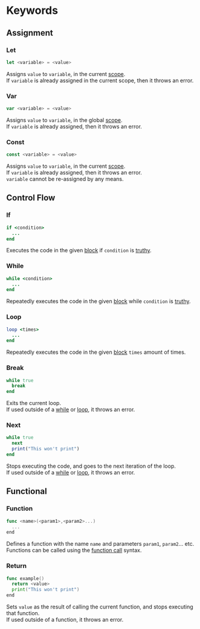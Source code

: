 # Keywords

## Assignment
### Let
```js
let <variable> = <value>
```
Assigns `value` to `variable`, in the current [scope](glossary.md#scope).  
If `variable` is already assigned in the current scope, then it throws an error.

### Var
```js
var <variable> = <value>
```
Assigns `value` to `variable`, in the global [scope](glossary.md#scope).  
If `variable` is already assigned, then it throws an error.

### Const
```js
const <variable> = <value>
```
Assigns `value` to `variable`, in the current [scope](glossary.md#scope).  
If `variable` is already assigned, then it throws an error.  
`variable` cannot be re-assigned by any means.

## Control Flow
### If
```ruby
if <condition>
  ...
end
```
Executes the code in the given [block](syntax.md#blocks) if `condition` is [truthy](glossary.md#truthiness).

### While
```ruby
while <condition>
  ...
end
```
Repeatedly executes the code in the given [block](syntax.md#blocks) while `condition` is [truthy](glossary.md#truthiness).

### Loop
```ruby
loop <times>
  ...
end
```
Repeatedly executes the code in the given [block](syntax.md#blocks) `times` amount of times.

### Break
```ruby
while true
  break
end
```
Exits the current loop.  
If used outside of a [while](#while) or [loop](#loop), it throws an error.

### Next
```ruby
while true
  next
  print("This won't print")
end
```
Stops executing the code, and goes to the next iteration of the loop.  
If used outside of a [while](#while) or [loop](#loop), it throws an error.

## Functional
### Function
```go
func <name>(<param1>,<param2>...)
  ...
end
```
Defines a function with the name `name` and parameters `param1`, `param2`... etc.  
Functions can be called using the [function call](syntax.md#functions) syntax.

### Return
```go
func example()
  return <value>
  print("This won't print")
end
```
Sets `value` as the result of calling the current function, and stops executing that function.  
If used outside of a function, it throws an error.
